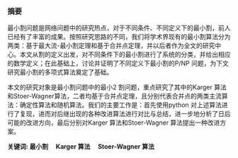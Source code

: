 ### 摘要

最小割问题是网络问题中的研究热点，对于不同条件、不同定义下的最小割，前人已经有了丰富的成果。按照研究思路的不同，我们将学术界现有的最小割算法分为两类：基于最大流-最小割定理和基于合并点定理，并以后者作为全文的研究中心。本文从割的定义出发，对不同条件下的最小割进行了系统的分类，并给出相应的数学定义；在此基础上，讨论并证明了不同定义下最小割的P/NP 问题，为下文研究最小割的多项式算法奠定了基础。

本文的研究对象是最小割问题中的最小2 割问题，重点研究了其中的Karger 算法和Stoer-Wagner算法，二者均基于合并点定理，且分别代表合并点的两类主流算法：确定性算法和随机算法。我们的主要工作是：首先使用python 对上述算法进行了复现，进而对后继出现的各种改进算法进行对比与总结，进一步地分析了日后可能的改进方向，最后分别对Karger 算法和Stoer-Wagner 算法提出一种改进方案。

**关键词:  最小割&emsp; Karger 算法&emsp; Stoer-Wagner 算法**